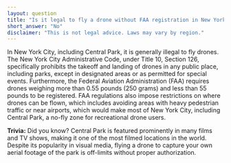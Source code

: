```yaml
---
layout: question
title: "Is it legal to fly a drone without FAA registration in New York City's Central Park?"
short_answer: "No"
disclaimer: "This is not legal advice. Laws may vary by region."
---
```


In New York City, including Central Park, it is generally illegal to fly drones. The New York City Administrative Code, under Title 10, Section 126, specifically prohibits the takeoff and landing of drones in any public place, including parks, except in designated areas or as permitted for special events. Furthermore, the Federal Aviation Administration (FAA) requires drones weighing more than 0.55 pounds (250 grams) and less than 55 pounds to be registered. FAA regulations also impose restrictions on where drones can be flown, which includes avoiding areas with heavy pedestrian traffic or near airports, which would make most of New York City, including Central Park, a no-fly zone for recreational drone users.

**Trivia:** Did you know? Central Park is featured prominently in many films and TV shows, making it one of the most filmed locations in the world. Despite its popularity in visual media, flying a drone to capture your own aerial footage of the park is off-limits without proper authorization.
